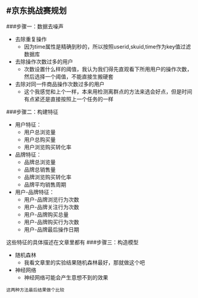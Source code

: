 #京东挑战赛规划
--------------
###步骤一：数据去噪声

* 去除重复操作
	- 因为time属性是精确到秒的，所以按照userid,skuid,time作为key值过滤数据库
* 去除操作次数过多的用户
	- 次数设置什么样的阈值，我认为我们得先直观看下所用用户的操作次数，然后选择一个阈值，不能直接生搬硬套
* 去除对同一件商品操作次数过多的用户
	- 这个我感觉和上个一样，本来用检测离群点的方法来选会好点，但是时间有点紧还是直接按照上一个任务的一样

###步骤二：构建特征
* 用户特征：
	- 用户总浏览量
	- 用户总购买量
	- 用户浏览购买转化率
* 品牌特征：
	- 品牌总浏览量
	- 品牌总销售量
	- 品牌浏览购买转化率
	- 品牌平均销售周期
* 用户-品牌特征：
	- 用户-品牌浏览行为次数
	- 用户-品牌关注行为次数
	- 用户-品牌购买总量
	- 用户-品牌购买行为次数
	- 用户-品牌最后操作日期

这些特征的具体描述在文章里都有
###步骤三：构造模型
* 随机森林
	- 我看文章里的实验结果随机森林最好，那就做这个吧
* 神经网络
	- 神经网络可能会产生意想不到的效果

`这两种方法最后结果做个比较`


